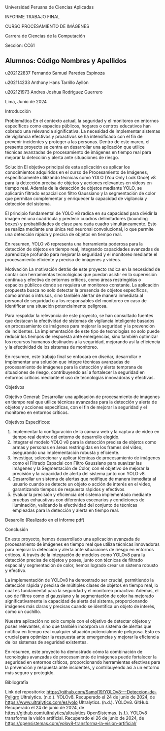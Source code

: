 Universidad Peruana de Ciencias Aplicadas

INFORME TRABAJO FINAL

CURSO PROCESAMIENTO DE IMÁGENES

Carrera de Ciencias de la Computación 

Sección: CC61

Alumnos:
Código         Nombres y Apellidos
----------------------------------------
u202122837     Fernando Samuel Paredes Espinoza

u202114233     Anthony Hans Tarrillo Ayllón

u202121973     Andres Joshua Rodriguez Guerrero

Lima, Junio de 2024

Introducción

Problemática
En el contexto actual, la seguridad y el monitoreo en entornos específicos como espacios públicos, hogares o centros educativos han cobrado una relevancia significativa. La necesidad de implementar sistemas de vigilancia efectivos y proactivos se ha intensificado con el fin de prevenir incidentes y proteger a las personas. Dentro de este marco, el presente proyecto se centra en desarrollar una aplicación que utilice técnicas avanzadas de procesamiento de imágenes en tiempo real para mejorar la detección y alerta ante situaciones de riesgo.

Solución
El objetivo principal de esta aplicación es aplicar los conocimientos adquiridos en el curso de Procesamiento de Imágenes, específicamente utilizando técnicas como YOLO (You Only Look Once) v8 para la detección precisa de objetos y acciones relevantes en videos en tiempo real. Además de la detección de objetos mediante YOLO, se aplicarán filtrado espacial con filtro Gaussiano y la segmentación de color que permitan complementar y enriquecer la capacidad de vigilancia y detección del sistema.

El principio fundamental de YOLO v8 radica en su capacidad para dividir la imagen en una cuadrícula y predecir cuadros delimitadores (bounding boxes) y probabilidades de clase para cada cuadro simultáneamente. Esto se realiza mediante una única red neuronal convolucional, lo que permite una detección rápida y precisa de objetos en tiempo real.

En resumen, YOLO v8 representa una herramienta poderosa para la detección de objetos en tiempo real, integrando capacidades avanzadas de aprendizaje profundo para mejorar la seguridad y el monitoreo mediante el procesamiento eficiente y preciso de imágenes y videos.

Motivación
La motivación detrás de este proyecto radica en la necesidad de contar con herramientas tecnológicas que puedan asistir en la supervisión continua y efectiva de entornos críticos, como áreas restringidas o espacios públicos donde se requiera un monitoreo constante. La aplicación propuesta busca no solo detectar la presencia de objetos específicos, como armas o intrusos, sino también alertar de manera inmediata al personal de seguridad o a los responsables del monitoreo en caso de identificar una situación potencialmente peligrosa.

Para respaldar la relevancia de este proyecto, se han consultado fuentes que destacan la efectividad de sistemas de vigilancia inteligente basados en procesamiento de imágenes para mejorar la seguridad y la prevención de incidentes. La implementación de este tipo de tecnologías no solo puede reducir los tiempos de respuesta ante emergencias, sino también optimizar los recursos humanos destinados a la seguridad, mejorando así la eficiencia y la efectividad de los sistemas de monitoreo.

En resumen, este trabajo final se enfocará en diseñar, desarrollar e implementar una solución que integre técnicas avanzadas de procesamiento de imágenes para la detección y alerta temprana de situaciones de riesgo, contribuyendo así a fortalecer la seguridad en entornos críticos mediante el uso de tecnologías innovadoras y efectivas.

Objetivos

Objetivo General:
Desarrollar una aplicación de procesamiento de imágenes en tiempo real que utilice técnicas avanzadas para la detección y alerta de objetos y acciones específicas, con el fin de mejorar la seguridad y el monitoreo en entornos críticos.

Objetivos Específicos:
1. Implementar la configuración de la cámara web y la captura de video en tiempo real dentro del entorno de desarrollo elegido.
2. Integrar el modelo YOLO v8 para la detección precisa de objetos como armas y personas en áreas restringidas en los frames del video, asegurando una implementación robusta y eficiente.
3. Investigar, seleccionar y aplicar técnicas de procesamiento de imágenes como el Filtrado Espacial con Filtro Gaussiano para suavizar las imágenes y la Segmentación de Color, con el objetivo de mejorar la precisión y la capacidad de alerta del sistema junto con YOLO v8.
4. Desarrollar un sistema de alertas que notifique de manera inmediata al usuario cuando se detecte un objeto o acción de interés en el video, garantizando tiempos de respuesta rápidos y efectivos.
5. Evaluar la precisión y eficiencia del sistema implementado mediante pruebas exhaustivas con diferentes escenarios y condiciones de iluminación, validando la efectividad del conjunto de técnicas empleadas para la detección y alerta en tiempo real.


Desarollo (Realizado en el informe pdf)


Conclusión

En este proyecto, hemos desarrollado una aplicación avanzada de procesamiento de imágenes en tiempo real que utiliza técnicas innovadoras para mejorar la detección y alerta ante situaciones de riesgo en entornos críticos. A través de la integración de modelos como YOLOv8 para la detección precisa de objetos y poses, junto con técnicas de filtrado espacial y segmentación de color, hemos logrado crear un sistema robusto y efectivo.

La implementación de YOLOv8 ha demostrado ser crucial, permitiendo la detección rápida y precisa de múltiples clases de objetos en tiempo real, lo cual es fundamental para la seguridad y el monitoreo proactivo. Además, el uso de filtros como el gaussiano y la segmentación de color ha mejorado significativamente la capacidad de alerta del sistema, proporcionando imágenes más claras y precisas cuando se identifica un objeto de interés, como un cuchillo.

Nuestra aplicación no solo cumple con el objetivo de detectar objetos y poses relevantes, sino que también incorpora un sistema de alertas que notifica en tiempo real cualquier situación potencialmente peligrosa. Esto es crucial para optimizar la respuesta ante emergencias y mejorar la eficiencia de los sistemas de seguridad existentes.

En resumen, este proyecto ha demostrado cómo la combinación de tecnologías avanzadas de procesamiento de imágenes puede fortalecer la seguridad en entornos críticos, proporcionando herramientas efectivas para la prevención y respuesta ante incidentes, y contribuyendo así a un entorno más seguro y protegido.

Bibliografía

Link del repositorio: https://github.com/Samol19/YOLOv8---Deteccion-de-Peligro
Ultralytics. (n.d.). YOLOv8. Recuperado el 24 de junio de 2024, de https://www.ultralytics.com/es/yolo
Ultralytics. (n.d.). YOLOv8. GitHub. Recuperado el 24 de junio de 2024, de https://github.com/ultralytics/ultralytics
OpenSistemas. (s.f.). YOLOv8 transforma la visión artificial. Recuperado el 26 de junio de 2024, de https://opensistemas.com/yolov8-transforma-la-vision-artificial/
